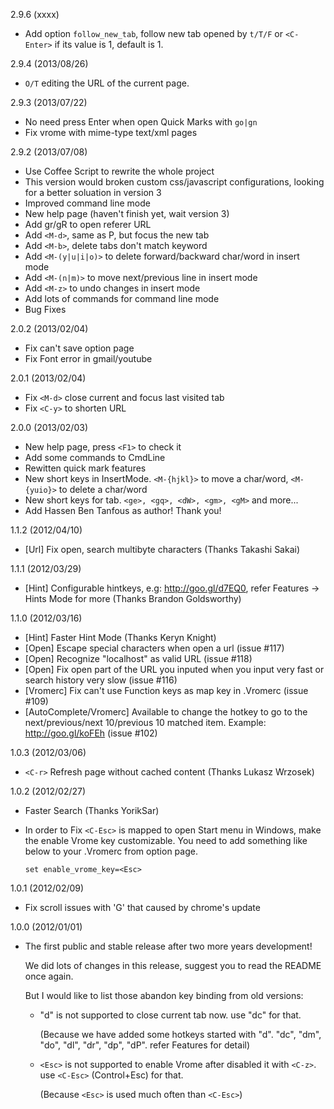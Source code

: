 2.9.6 (xxxx)

- Add option `follow_new_tab`, follow new tab opened by `t/T/F` or `<C-Enter>` if its value is 1, default is 1.

2.9.4 (2013/08/26)

- `O/T` editing the URL of the current page.

2.9.3 (2013/07/22)

- No need press Enter when open Quick Marks with `go|gn`
- Fix vrome with mime-type text/xml pages

2.9.2 (2013/07/08)

- Use Coffee Script to rewrite the whole project
- This version would broken custom css/javascript configurations, looking for a better soluation in version 3
- Improved command line mode
- New help page (haven't finish yet, wait version 3)
- Add gr/gR to open referer URL
- Add `<M-d>`, same as P, but focus the new tab
- Add `<M-b>`, delete tabs don't match keyword
- Add `<M-(y|u|i|o)>` to delete forward/backward char/word in insert mode
- Add `<M-(n|m)>` to move next/previous line in insert mode
- Add `<M-z>` to undo changes in insert mode
- Add lots of commands for command line mode
- Bug Fixes

2.0.2 (2013/02/04)

- Fix can't save option page
- Fix Font error in gmail/youtube

2.0.1 (2013/02/04)

- Fix `<M-d>` close current and focus last visited tab
- Fix `<C-y>` to shorten URL

2.0.0 (2013/02/03)

- New help page, press `<F1>` to check it
- Add some commands to CmdLine
- Rewitten quick mark features
- New short keys in InsertMode. `<M-{hjkl}>` to move a char/word, `<M-{yuio}>` to delete a char/word
- New short keys for tab. `<ge>, <gq>, <dW>, <gm>, <gM>` and more...
- Add Hassen Ben Tanfous as author! Thank you!

1.1.2 (2012/04/10)

- [Url] Fix open, search multibyte characters (Thanks Takashi Sakai)

1.1.1 (2012/03/29)

- [Hint] Configurable hintkeys, e.g: http://goo.gl/d7EQ0, refer Features -\> Hints Mode for more (Thanks Brandon Goldsworthy)

1.1.0 (2012/03/16)

- [Hint] Faster Hint Mode (Thanks Keryn Knight)
- [Open] Escape special characters when open a url (issue #117)
- [Open] Recognize "localhost" as valid URL (issue #118)
- [Open] Fix open part of the URL you inputed when you input very fast or search history very slow (issue #116)
- [Vromerc] Fix can't use Function keys as map key in .Vromerc (issue #109)
- [AutoComplete/Vromerc] Available to change the hotkey to go to the next/previous/next 10/previous 10 matched item. Example: http://goo.gl/koFEh (issue #102)

1.0.3 (2012/03/06)

- `<C-r>` Refresh page without cached content (Thanks Lukasz Wrzosek)

1.0.2 (2012/02/27)

- Faster Search (Thanks YorikSar)
- In order to Fix `<C-Esc>` is mapped to open Start menu in Windows, make the enable Vrome key customizable.
  You need to add something like below to your .Vromerc from option page.

   `set enable_vrome_key=<Esc>`

1.0.1 (2012/02/09)

- Fix scroll issues with 'G' that caused by chrome's update

1.0.0 (2012/01/01)

- The first public and stable release after two more years development!

  We did lots of changes in this release, suggest you to read the README once again.

  But I would like to list those abandon key binding from old versions:
  *  "d" is not supported to close current tab now. use "dc" for that.

     (Because we have added some hotkeys started with "d".  "dc", "dm", "do", "dl", "dr", "dp", "dP". refer Features for detail)
  *  `<Esc>` is not supported to enable Vrome after disabled it with `<C-z>`. use `<C-Esc>` (Control+Esc) for that.

     (Because `<Esc>` is used much often than `<C-Esc>`)
